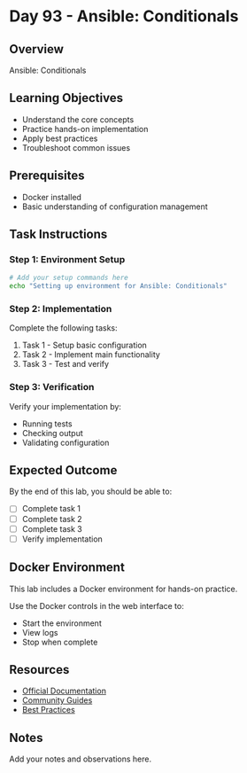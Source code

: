 # Day 93 - Ansible: Conditionals

## Overview
Ansible: Conditionals

## Learning Objectives
- Understand the core concepts
- Practice hands-on implementation
- Apply best practices
- Troubleshoot common issues

## Prerequisites
- Docker installed
- Basic understanding of configuration management

## Task Instructions

### Step 1: Environment Setup
```bash
# Add your setup commands here
echo "Setting up environment for Ansible: Conditionals"
```

### Step 2: Implementation
Complete the following tasks:
1. Task 1 - Setup basic configuration
2. Task 2 - Implement main functionality
3. Task 3 - Test and verify

### Step 3: Verification
Verify your implementation by:
- Running tests
- Checking output
- Validating configuration

## Expected Outcome
By the end of this lab, you should be able to:
- [ ] Complete task 1
- [ ] Complete task 2
- [ ] Complete task 3
- [ ] Verify implementation

## Docker Environment
This lab includes a Docker environment for hands-on practice.

Use the Docker controls in the web interface to:
- Start the environment
- View logs
- Stop when complete

## Resources
- [Official Documentation](#)
- [Community Guides](#)
- [Best Practices](#)

## Notes
Add your notes and observations here.
